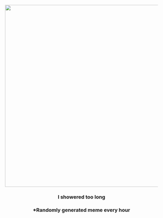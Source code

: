<p align="center">
        <img src="https://i.redd.it/87m3ixb25r2a1.jpg" width="600" height="600">
        </p>
        <h3 align="center">I showered too long</h3>
        <h3 align="center">*Randomly generated meme every hour</h3>
    